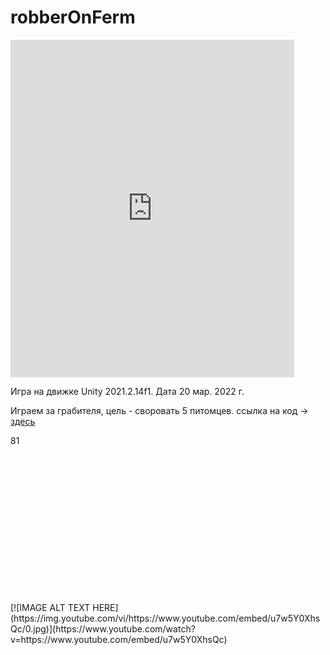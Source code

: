 # robberOnFerm
<div class=" col-8 border" style="height:900px;">
                <iframe width="90%" height="60%" src="https://www.youtube.com/embed/u7w5Y0XhsQc" title="YouTube video player" frameborder="0" allow="accelerometer; autoplay; clipboard-write; encrypted-media; gyroscope; picture-in-picture" allowfullscreen class="m-4"></iframe>
                <p class="fs-2 fw-bold ms-5">Игра на движке Unity 2021.2.14f1. Дата 20 мар. 2022 г.</p>
                <p class="fs-3  ms-4">Играем за грабителя, цель - своровать 5 питомцев. ссылка на код -> <a href="https://github.com/alv1k/robberOnFerm">здесь</a></p>81
            </div>
[![IMAGE ALT TEXT HERE](https://img.youtube.com/vi/https://www.youtube.com/embed/u7w5Y0XhsQc/0.jpg)](https://www.youtube.com/watch?v=https://www.youtube.com/embed/u7w5Y0XhsQc)

